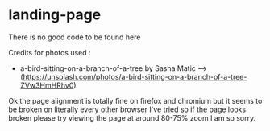 # landing-page
There is no good code to be found here 

Credits for photos used :

- a-bird-sitting-on-a-branch-of-a-tree by Sasha Matic -->(https://unsplash.com/photos/a-bird-sitting-on-a-branch-of-a-tree-ZVw3HmHRhv0)

Ok the page alignment is totally fine on firefox and chromium but it seems to be broken on literally every other browser I've tried so if the page looks broken please try viewing the page at around 80-75% zoom I am so sorry.
